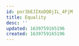 ```yaml
---
id: por3bEJIXoDQ0jIL_4FjM
title: Equality
desc: ''
updated: 1639759165196
created: 1639759165196
---
```


